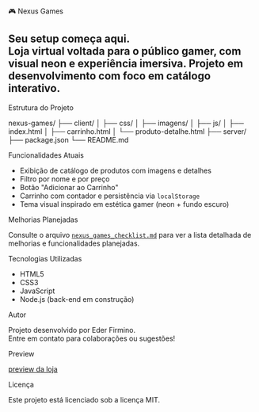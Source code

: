  🎮 Nexus Games

**Seu setup começa aqui.**  
Loja virtual voltada para o público gamer, com visual neon e experiência imersiva. Projeto em desenvolvimento com foco em catálogo interativo.
---

 Estrutura do Projeto


nexus-games/
├── client/
│   ├── css/
│   ├── imagens/
│   ├── js/
│   ├── index.html
│   ├── carrinho.html
│   └── produto-detalhe.html
├── server/
├── package.json
└── README.md




 Funcionalidades Atuais

- Exibição de catálogo de produtos com imagens e detalhes
- Filtro por nome e por preço
- Botão "Adicionar ao Carrinho"
- Carrinho com contador e persistência via `localStorage`
- Tema visual inspirado em estética gamer (neon + fundo escuro)

 Melhorias Planejadas

Consulte o arquivo [`nexus_games_checklist.md`](./nexus_games_checklist.md) para ver a lista detalhada de melhorias e funcionalidades planejadas.


 Tecnologias Utilizadas

- HTML5
- CSS3
- JavaScript 
- Node.js (back-end em construção)


 Autor

Projeto desenvolvido por Eder Firmino.  
Entre em contato para colaborações ou sugestões!


 Preview

[preview da loja](./client/imagens/preview.png) 


 Licença

Este projeto está licenciado sob a licença MIT.
